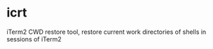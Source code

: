 icrt
====

iTerm2 CWD restore tool, restore current work directories of shells in sessions of iTerm2
